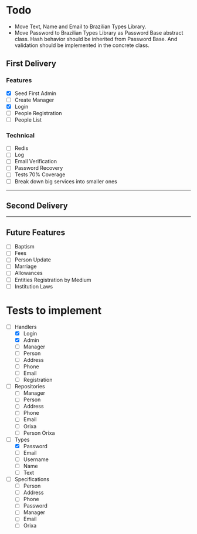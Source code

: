 # Todo
- Move Text, Name and Email to Brazilian Types Library.
- Move Password to Brazilian Types Library as Password Base abstract class.
Hash behavior should be inherited from Password Base. And validation should be 
implemented in the concrete class.

## First Delivery

### Features
- [x] Seed First Admin
- [ ] Create Manager
- [x] Login
- [ ] People Registration
- [ ] People List

### Technical
- [ ] Redis
- [ ] Log
- [ ] Email Verification
- [ ] Password Recovery
- [ ] Tests 70% Coverage
- [ ] Break down big services into smaller ones

---

## Second Delivery

---

## Future Features
- [ ] Baptism
- [ ] Fees
- [ ] Person Update
- [ ] Marriage
- [ ] Allowances
- [ ] Entities Registration by Medium
- [ ] Institution Laws

# Tests to implement

- [ ] Handlers
  - [x] Login
  - [x] Admin
  - [ ] Manager
  - [ ] Person
  - [ ] Address
  - [ ] Phone
  - [ ] Email
  - [ ] Registration

- [ ] Repositories
    - [ ] Manager
    - [ ] Person
    - [ ] Address
    - [ ] Phone
    - [ ] Email
    - [ ] Orixa
    - [ ] Person Orixa

- [ ] Types
    - [x] Password
    - [ ] Email
    - [ ] Username
    - [ ] Name
    - [ ] Text

- [ ] Specifications
    - [ ] Person
    - [ ] Address
    - [ ] Phone
    - [ ] Password
    - [ ] Manager
    - [ ] Email
    - [ ] Orixa
